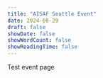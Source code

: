 ```yaml
---
title: "AISAF Seattle Event"
date: 2024-08-29
draft: false
showDate: false
showWordCount: false
showReadingTime: false
---
```

Test event page 